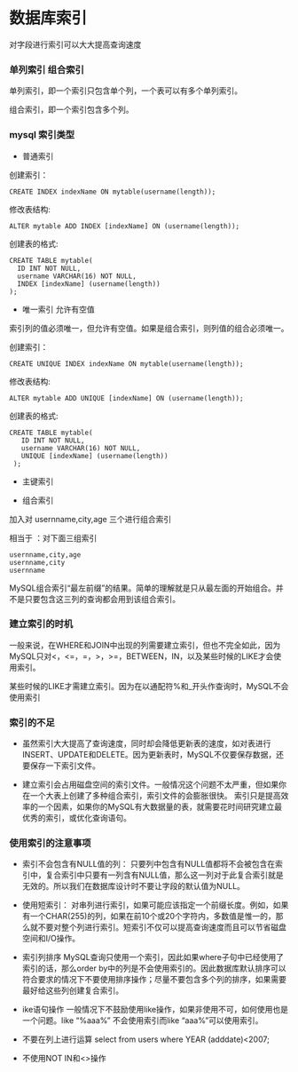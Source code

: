 # 数据库索引

对字段进行索引可以大大提高查询速度

### 单列索引 组合索引
单列索引，即一个索引只包含单个列，一个表可以有多个单列索引。

组合索引，即一个索引包含多个列。

### mysql 索引类型

- 普通索引

创建索引：

```text
CREATE INDEX indexName ON mytable(username(length));
```

修改表结构:

```text
ALTER mytable ADD INDEX [indexName] ON (username(length));
```

创建表的格式:

```text
CREATE TABLE mytable(  
  ID INT NOT NULL,   
  username VARCHAR(16) NOT NULL,  
  INDEX [indexName] (username(length))  
);
```
- 唯一索引  允许有空值

索引列的值必须唯一，但允许有空值。如果是组合索引，则列值的组合必须唯一。

创建索引：

```text
CREATE UNIQUE INDEX indexName ON mytable(username(length));
```

修改表结构:

```text
ALTER mytable ADD UNIQUE [indexName] ON (username(length));
```

创建表的格式:

```text
CREATE TABLE mytable(  
   ID INT NOT NULL,    
   username VARCHAR(16) NOT NULL,  
   UNIQUE [indexName] (username(length))  
 );
```

- 主键索引

- 组合索引

加入对 usernname,city,age   三个进行组合索引

相当于 ：对下面三组索引

```text
usernname,city,age   
usernname,city  
usernname
```

MySQL组合索引“最左前缀”的结果。简单的理解就是只从最左面的开始组合。并不是只要包含这三列的查询都会用到该组合索引。

### 建立索引的时机

一般来说，在WHERE和JOIN中出现的列需要建立索引，但也不完全如此，因为MySQL只对<，<=，=，>，>=，BETWEEN，IN，以及某些时候的LIKE才会使用索引。

某些时候的LIKE才需建立索引。因为在以通配符%和_开头作查询时，MySQL不会使用索引

### 索引的不足

- 虽然索引大大提高了查询速度，同时却会降低更新表的速度，如对表进行INSERT、UPDATE和DELETE。因为更新表时，MySQL不仅要保存数据，还要保存一下索引文件。

- 建立索引会占用磁盘空间的索引文件。一般情况这个问题不太严重，但如果你在一个大表上创建了多种组合索引，索引文件的会膨胀很快。
索引只是提高效率的一个因素，如果你的MySQL有大数据量的表，就需要花时间研究建立最优秀的索引，或优化查询语句。

### 使用索引的注意事项

- 索引不会包含有NULL值的列：
只要列中包含有NULL值都将不会被包含在索引中，复合索引中只要有一列含有NULL值，那么这一列对于此复合索引就是无效的。所以我们在数据库设计时不要让字段的默认值为NULL。

- 使用短索引：
对串列进行索引，如果可能应该指定一个前缀长度。例如，如果有一个CHAR(255)的列，如果在前10个或20个字符内，多数值是惟一的，那么就不要对整个列进行索引。短索引不仅可以提高查询速度而且可以节省磁盘空间和I/O操作。

- 索引列排序
MySQL查询只使用一个索引，因此如果where子句中已经使用了索引的话，那么order by中的列是不会使用索引的。因此数据库默认排序可以符合要求的情况下不要使用排序操作；尽量不要包含多个列的排序，如果需要最好给这些列创建复合索引。

- ike语句操作
一般情况下不鼓励使用like操作，如果非使用不可，如何使用也是一个问题。like “%aaa%” 不会使用索引而like “aaa%”可以使用索引。

- 不要在列上进行运算
select from users where YEAR (adddate)<2007;

- 不使用NOT IN和<>操作

